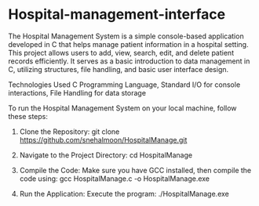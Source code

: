 # Hospital-management-interface

The Hospital Management System is a simple console-based application developed in C that helps manage patient information in a hospital setting. This project allows users to add, view, search, edit, and delete patient records efficiently. It serves as a basic introduction to data management in C, utilizing structures, file handling, and basic user interface design.

Technologies Used
C Programming Language, Standard I/O for console interactions, File Handling for data storage


To run the Hospital Management System on your local machine, follow these steps:

1. Clone the Repository:
git clone https://github.com/snehalmoon/HospitalManage.git

2. Navigate to the Project Directory:
cd HospitalManage

3. Compile the Code:
Make sure you have GCC installed, then compile the code using:
gcc HospitalManage.c -o HospitalManage.exe

4. Run the Application:
Execute the program:
./HospitalManage.exe
